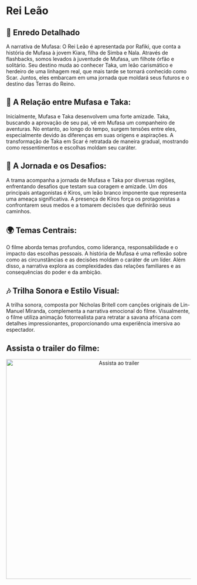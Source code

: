 # Rei Leão 

## 🦁 Enredo Detalhado
A narrativa de Mufasa: O Rei Leão é apresentada por Rafiki, que conta a história de Mufasa à jovem Kiara, filha de Simba e Nala. Através de flashbacks, somos levados à juventude de Mufasa, um filhote órfão e solitário. Seu destino muda ao conhecer Taka, um leão carismático e herdeiro de uma linhagem real, que mais tarde se tornará conhecido como Scar. Juntos, eles embarcam em uma jornada que moldará seus futuros e o destino das Terras do Reino.

## 🤝 A Relação entre Mufasa e Taka:
Inicialmente, Mufasa e Taka desenvolvem uma forte amizade. Taka, buscando a aprovação de seu pai, vê em Mufasa um companheiro de aventuras. No entanto, ao longo do tempo, surgem tensões entre eles, especialmente devido às diferenças em suas origens e aspirações. A transformação de Taka em Scar é retratada de maneira gradual, mostrando como ressentimentos e escolhas moldam seu caráter. ​

## 🐾 A Jornada e os Desafios:
A trama acompanha a jornada de Mufasa e Taka por diversas regiões, enfrentando desafios que testam sua coragem e amizade. Um dos principais antagonistas é Kiros, um leão branco imponente que representa uma ameaça significativa. A presença de Kiros força os protagonistas a confrontarem seus medos e a tomarem decisões que definirão seus caminhos.

## 🌍 Temas Centrais:
O filme aborda temas profundos, como liderança, responsabilidade e o impacto das escolhas pessoais. A história de Mufasa é uma reflexão sobre como as circunstâncias e as decisões moldam o caráter de um líder. Além disso, a narrativa explora as complexidades das relações familiares e as consequências do poder e da ambição. 

## 🎶 Trilha Sonora e Estilo Visual:
A trilha sonora, composta por Nicholas Britell com canções originais de Lin-Manuel Miranda, complementa a narrativa emocional do filme. Visualmente, o filme utiliza animação fotorrealista para retratar a savana africana com detalhes impressionantes, proporcionando uma experiência imersiva ao espectador.

## Assista o trailer do filme:
<div align="center">
  <a href="https://www.youtube.com/watch?v=AiauV09fK1U">
    <img src="https://img.youtube.com/vi/AiauV09fK1U/maxresdefault.jpg" alt="Assista ao trailer" width="600">
  </a>
</div>













